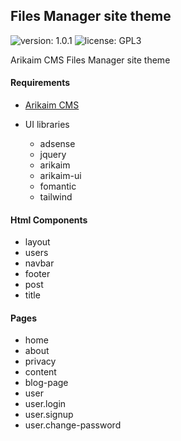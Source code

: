 ## Files Manager site theme
![version: 1.0.1](https://img.shields.io/github/release/arikaim/files-template.svg)
![license: GPL3](https://img.shields.io/badge/License-GPLv3-blue.svg)

Arikaim CMS Files Manager site theme

#### Requirements 
  * [Arikaim CMS](https://github.com/arikaim/arikaim)
 
  * UI libraries
    * adsense
    * jquery
    * arikaim
    * arikaim-ui
    * fomantic
    * tailwind
  
#### Html Components
  * layout
  * users
  * navbar
  * footer 
  * post
  * title

#### Pages
  * home
  * about
  * privacy
  * content
  * blog-page
  * user
  * user.login
  * user.signup
  * user.change-password  